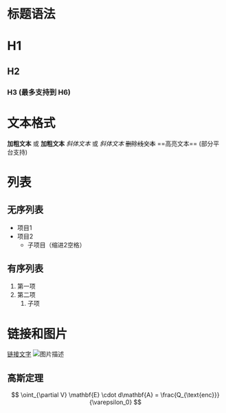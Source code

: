 # 标题语法
# H1
## H2
### H3 (最多支持到 H6)

# 文本格式
**加粗文本** 或 __加粗文本__
*斜体文本* 或 _斜体文本_
~~删除线文本~~
==高亮文本== (部分平台支持)

# 列表
## 无序列表
- 项目1
- 项目2
  - 子项目（缩进2空格）

## 有序列表
1. 第一项
2. 第二项
   1. 子项

# 链接和图片
[链接文字](https://example.com)
![图片描述](图片地址.jpg)

## 高斯定理
$$ \oint_{\partial V} \mathbf{E} \cdot d\mathbf{A} = \frac{Q_{\text{enc}}}{\varepsilon_0} $$